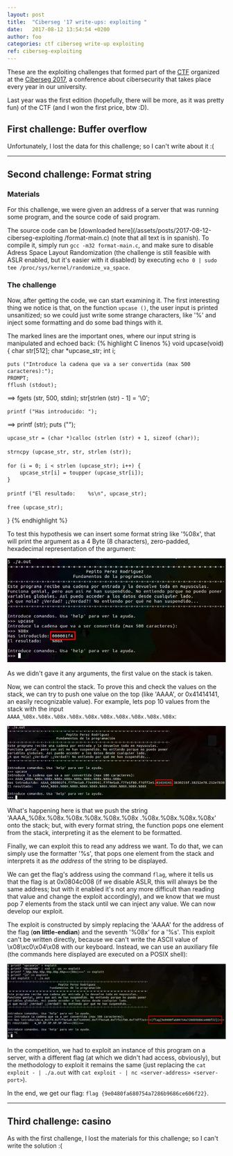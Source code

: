 ```yaml
---
layout: post
title:  "Ciberseg '17 write-ups: exploiting "
date:	2017-08-12 13:54:54 +0200
author: foo
categories: ctf ciberseg write-up exploiting
ref: ciberseg-exploiting
---
```



These are the exploiting challenges that formed part of the
[CTF](https://ciberseg.uah.es/ctf.html) organized at the
[Ciberseg 2017](https://ciberseg.uah.es), a conference about cibersecurity that takes
place every year in our university.


Last year was the first edition (hopefully, there will be more, as it was pretty fun) of
the CTF (and I won the first price, btw :D).



## First challenge: Buffer overflow

Unfortunately, I lost the data for this challenge; so I can't write about it :(


-----------------------------------------------------------------------------------------

## Second challenge: Format string

### Materials

For this challenge, we were given an address of a server that was running some program,
and the source code of said program.

The source code can be [downloaded here](/assets/posts/2017-08-12-ciberseg-exploiting
/format-main.c) (note that all text is in spanish). To compile it, simply run `gcc -m32
format-main.c`, and make sure to disable Adress Space Layout Randomization (the challenge
is still feasible with ASLR enabled, but it's easier with it disabled) by executing
`echo 0 | sudo tee /proc/sys/kernel/randomize_va_space`.

### The challenge

Now, after getting the code, we can start examining it. The first interesting thing we
notice is that, on the function `upcase ()`, the user input is printed unsanitized; so
we could just write some strange characters, like '%' and inject some formatting and do
some bad things with it.

The marked lines are the important ones, where our input string is manipulated and
echoed back:
{% highlight C linenos %}
void upcase(void) {
	char str[512];
	char *upcase_str;
	int i;

	puts ("Introduce la cadena que va a ser convertida (max 500 caracteres):");
	PROMPT;
	fflush (stdout);
==>	fgets (str, 500, stdin);
	str[strlen (str) - 1] = '\0';

	printf ("Has introducido: ");
==>	printf (str);
	puts ("");

	upcase_str = (char *)calloc (strlen (str) + 1, sizeof (char));

	strncpy (upcase_str, str, strlen (str));

	for (i = 0; i < strlen (upcase_str); i++) {
		upcase_str[i] = toupper (upcase_str[i]);
	}

	printf ("El resultado:	  %s\n", upcase_str);

	free (upcase_str);
}
{% endhighlight %}

To test this hypothesis we can insert some format string like '%08x', that will print the
argument as a 4 Byte (8 characters), zero-padded, hexadecimal representation of the
argument:

![formatting test](/assets/posts/2017-08-12-ciberseg-exploiting/format-test.png
"First test with the format strings")

As we didn't gave it any arguments, the first value on the stack is taken.

Now, we can control the stack. To prove this and check the values on the stack, we can
try to push one value on the top (like 'AAAA', or 0x41414141, an easily recognizable
value). For example, lets pop 10 values from the stack with the input
`AAAA_%08x.%08x.%08x.%08x.%08x.%08x.%08x.%08x.%08x.%08x`:

![stack test](/assets/posts/2017-08-12-ciberseg-exploiting/format-test-stack.png
"Controlling the stack")

What's happening here is that we push the string 'AAAA\_%08x.%08x.%08x.%08x.%08x.%08x
.%08x.%08x.%08x.%08x' onto the stack; but, with every format string, the function pops
one element from the stack, interpreting it as the element to be formatted.

Finally, we can exploit this to read any address we want. To do that, we can simply use
the formatter '%s', that pops one element from the stack and interprets it as _the
address_ of the string to be displayed.

We can get the flag's address using the command `flag`, where it tells us that the
flag is at 0x0804c008 (if we disable ASLR, this will always be the same address; but with
it enabled it's not any more difficult than reading that value and change the exploit
accordingly), and we know that we must pop 7 elements from the stack until we can inject
any value. We can now develop our exploit.

The exploit is constructed by simply replacing the 'AAAA' for the address of the flag
(__on little-endian__) and the seventh '%08x' for a '%s'. This exploit can't be written
directly, because we can't write the ASCII value of \x08\xc0\x04\x08 with our keyboard.
Instead, we can use an auxiliary file (the commands here displayed are executed on a
POSIX shell):

![getting the flag](/assets/posts/2017-08-12-ciberseg-exploiting/format-flag.png
"Creating the xploit and getting the flag")

In the competition, we had to exploit an instance of this program on a server, with a
different flag (at which we didn't had access, obviously), but the methodology to exploit
it remains the same (just replacing the `cat exploit - | ./a.out` with
`cat exploit - | nc <server-address> <server-port>`).

In the end, we get our flag: `flag {9e0480fa680754a7286b9686ce606f22}`.


-----------------------------------------------------------------------------------------


## Third challenge: casino

As with the first challenge, I lost the materials for this challenge; so I can't write
the solution :(
